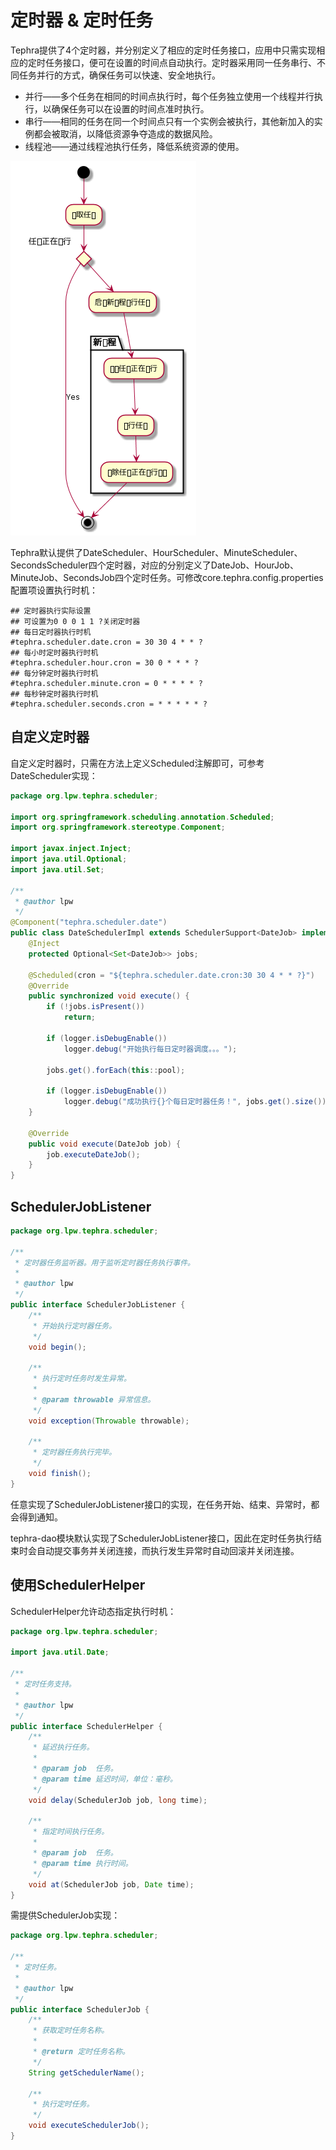 # 定时器 & 定时任务
Tephra提供了4个定时器，并分别定义了相应的定时任务接口，应用中只需实现相应的定时任务接口，便可在设置的时间点自动执行。定时器采用同一任务串行、不同任务并行的方式，确保任务可以快速、安全地执行。
- 并行——多个任务在相同的时间点执行时，每个任务独立使用一个线程并行执行，以确保任务可以在设置的时间点准时执行。
- 串行——相同的任务在同一个时间点只有一个实例会被执行，其他新加入的实例都会被取消，以降低资源争夺造成的数据风险。
- 线程池——通过线程池执行任务，降低系统资源的使用。

![定时任务](uml/scheduler.png "定时任务")

Tephra默认提供了DateScheduler、HourScheduler、MinuteScheduler、SecondsScheduler四个定时器，对应的分别定义了DateJob、HourJob、MinuteJob、SecondsJob四个定时任务。可修改core.tephra.config.properties配置项设置执行时机：
```properties
## 定时器执行实际设置
## 可设置为0 0 0 1 1 ?关闭定时器
## 每日定时器执行时机
#tephra.scheduler.date.cron = 30 30 4 * * ?
## 每小时定时器执行时机
#tephra.scheduler.hour.cron = 30 0 * * * ?
## 每分钟定时器执行时机
#tephra.scheduler.minute.cron = 0 * * * * ?
## 每秒钟定时器执行时机
#tephra.scheduler.seconds.cron = * * * * * ?
```
## 自定义定时器
自定义定时器时，只需在方法上定义Scheduled注解即可，可参考DateScheduler实现：
```java
package org.lpw.tephra.scheduler;

import org.springframework.scheduling.annotation.Scheduled;
import org.springframework.stereotype.Component;

import javax.inject.Inject;
import java.util.Optional;
import java.util.Set;

/**
 * @author lpw
 */
@Component("tephra.scheduler.date")
public class DateSchedulerImpl extends SchedulerSupport<DateJob> implements DateScheduler {
    @Inject
    protected Optional<Set<DateJob>> jobs;

    @Scheduled(cron = "${tephra.scheduler.date.cron:30 30 4 * * ?}")
    @Override
    public synchronized void execute() {
        if (!jobs.isPresent())
            return;

        if (logger.isDebugEnable())
            logger.debug("开始执行每日定时器调度。。。");

        jobs.get().forEach(this::pool);

        if (logger.isDebugEnable())
            logger.debug("成功执行{}个每日定时器任务！", jobs.get().size());
    }

    @Override
    public void execute(DateJob job) {
        job.executeDateJob();
    }
}
```
## SchedulerJobListener
```java
package org.lpw.tephra.scheduler;

/**
 * 定时器任务监听器。用于监听定时器任务执行事件。
 *
 * @author lpw
 */
public interface SchedulerJobListener {
    /**
     * 开始执行定时器任务。
     */
    void begin();

    /**
     * 执行定时任务时发生异常。
     *
     * @param throwable 异常信息。
     */
    void exception(Throwable throwable);

    /**
     * 定时器任务执行完毕。
     */
    void finish();
}
```
任意实现了SchedulerJobListener接口的实现，在任务开始、结束、异常时，都会得到通知。

tephra-dao模块默认实现了SchedulerJobListener接口，因此在定时任务执行结束时会自动提交事务并关闭连接，而执行发生异常时自动回滚并关闭连接。

## 使用SchedulerHelper
SchedulerHelper允许动态指定执行时机：
```java
package org.lpw.tephra.scheduler;

import java.util.Date;

/**
 * 定时任务支持。
 *
 * @author lpw
 */
public interface SchedulerHelper {
    /**
     * 延迟执行任务。
     *
     * @param job  任务。
     * @param time 延迟时间，单位：毫秒。
     */
    void delay(SchedulerJob job, long time);

    /**
     * 指定时间执行任务。
     *
     * @param job  任务。
     * @param time 执行时间。
     */
    void at(SchedulerJob job, Date time);
}
```
需提供SchedulerJob实现：
```java
package org.lpw.tephra.scheduler;

/**
 * 定时任务。
 *
 * @author lpw
 */
public interface SchedulerJob {
    /**
     * 获取定时任务名称。
     *
     * @return 定时任务名称。
     */
    String getSchedulerName();

    /**
     * 执行定时任务。
     */
    void executeSchedulerJob();
}
```
